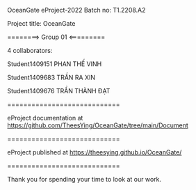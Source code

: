 OceanGate
eProject-2022 Batch no: T1.2208.A2

Project title: OceanGate

========> Group 01 <=========

4 collaborators:

Student1409151  PHAN THẾ VINH	

Student1409683  TRẦN RA XIN

Student1409676  TRẦN THÀNH ĐẠT

============================

eProject documentation at https://github.com/TheesYing/OceanGate/tree/main/Document

============================

eProject published at https://theesying.github.io/OceanGate/

============================

Thank you for spending your time to look at our work.
